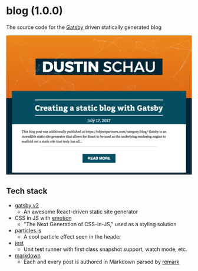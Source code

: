 # blog (1.0.0)

The source code for the [Gatsby][gatsby] driven statically generated blog

![blog](./assets/blog.png)

## Tech stack

- [gatsby v2][gatsby]
  - An awesome React-driven static site generator
- CSS in JS with [emotion][emotion]
  - "The Next Generation of CSS-in-JS," used as a styling solution
- [particles.js][particles.js]
  - A cool particle effect seen in the header
- [jest][jest]
  - Unit test runner with first class snapshot support, watch mode, etc.
- [markdown][markdown]
  - Each and every post is authored in Markdown parsed by [remark][remark]

[gatsby]: https://github.com/gatsbyjs/gatsby
[emotion]: https://emotion.sh/
[particles.js]: https://github.com/VincentGarreau/particles.js/
[markdown]: https://en.wikipedia.org/wiki/Markdown
[remark]: http://remark.js.org/
[jest]: https://facebook.github.io/jest/
